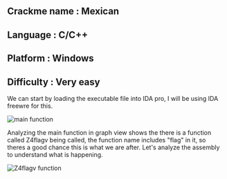 ## Crackme name : Mexican
## Language     : C/C++ 
## Platform     : Windows
## Difficulty   : Very easy

We can start by loading the executable file into IDA pro, I will be using IDA freewre for this.

![main function](https://raw.githubusercontent.com/x00pwn/crackmes.one-solutions/master/images/1-mexican.png)

Analyzing the main function in graph view shows the there is a function called Z4flagv being called, the function name includes "flag" in it, so theres a good chance this is what we are after. Let's analyze the assembly to understand what is happening.

![Z4flagv function](https://raw.githubusercontent.com/x00pwn/crackmes.one-solutions/master/images/2-mexican.png)

